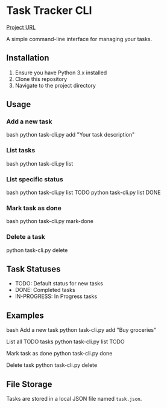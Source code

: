# Task Tracker CLI

[Project URL](https://github.com/Atharvv-15/task-tracker-CLI)

A simple command-line interface for managing your tasks.

## Installation

1. Ensure you have Python 3.x installed
2. Clone this repository
3. Navigate to the project directory

## Usage

### Add a new task

bash
python task-cli.py add "Your task description"


### List tasks
bash
python task-cli.py list


### List specific status
bash
python task-cli.py list TODO
python task-cli.py list DONE


### Mark task as done
bash
python task-cli.py mark-done <task-id>


### Delete a task

python task-cli.py delete <task-id>


## Task Statuses
- TODO: Default status for new tasks
- DONE: Completed tasks
- IN-PROGRESS: In Progress tasks

## Examples

bash
Add a new task
python task-cli.py add "Buy groceries"

List all TODO tasks
python task-cli.py list TODO

Mark task as done
python task-cli.py done <id>

Delete task
python task-cli.py delete <id>


## File Storage
Tasks are stored in a local JSON file named `task.json`.
